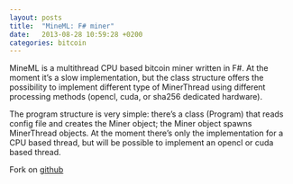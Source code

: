 ```yaml
---
layout: posts
title:  "MineML: F# miner"
date:   2013-08-28 10:59:28 +0200
categories: bitcoin
---
```

MineML is a multithread CPU based bitcoin miner written in F#. At the moment it’s a slow implementation, but the class structure offers the possibility to implement different type of MinerThread using different processing methods (opencl, cuda, or sha256 dedicated hardware).

The program structure is very simple: there’s a class (Program) that reads config file and creates the Miner object; the Miner object spawns MinerThread objects. At the moment there’s only the implementation for a CPU based thread, but will be possible to implement an opencl or cuda based thread.

Fork on [github](https://github.com/dakk/mineml)